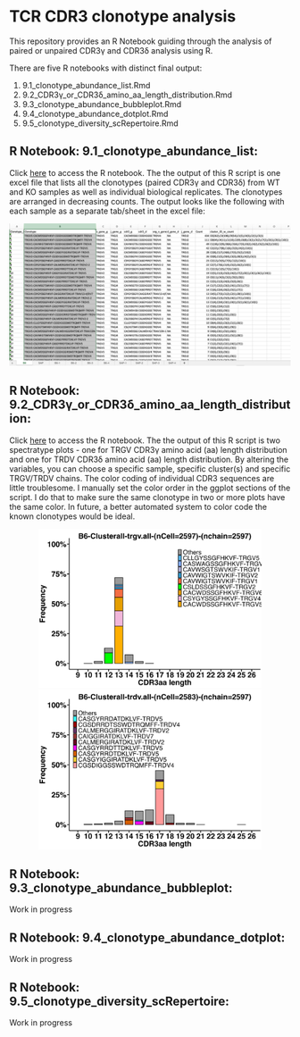 # TCR CDR3 clonotype analysis

This repository provides an R Notebook guiding through the analysis of paired or unpaired CDR3γ and CDR3δ analysis using R.

There are five R notebooks with distinct final output: 
1. 9.1_clonotype_abundance_list.Rmd
2. 9.2_CDR3γ_or_CDR3δ_amino_aa_length_distribution.Rmd
3. 9.3_clonotype_abundance_bubbleplot.Rmd
4. 9.4_clonotype_abundance_dotplot.Rmd
5. 9.5_clonotype_diversity_scRepertoire.Rmd

## R Notebook: 9.1_clonotype_abundance_list: 
Click [here](/R_notebooks/9.1_clonotype_abundance_list.Rmd) to access the R notebook. The the output of this R script is one excel file that lists all the clonotypes (paired CDR3γ and CDR3δ) from WT and KO samples as well as individual biological replicates. The clonotypes are arranged in decreasing counts. The output looks like the following with each sample as a separate tab/sheet in the excel file:

<p align="center">
<img src="../figs/9_clonotype_list_excel_file.png" alt="9_clonotype_list_excel_file.png" width="700"/>
</p>


## R Notebook: 9.2_CDR3γ_or_CDR3δ_amino_aa_length_distribution:
Click [here](/R_notebooks/9.2_CDR3γ_or_CDR3δ_amino_aa_length_distribution.Rmd) to access the R notebook. The the output of this R script is two spectratype plots - one for TRGV CDR3γ amino acid (aa) length distribution and one for TRDV CDR3δ amino acid (aa) length distribution. By altering the variables, you can choose a specific sample, specific cluster(s) and specific TRGV/TRDV chains. The color coding of individual CDR3 sequences are little troublesome. I manually set the color order in the ggplot sections of the script. I do that to make sure the same clonotype in two or more plots have the same color. In future, a better automated system to color code the known clonotypes would be ideal.

<p align="center">
<img src="../figs/9_TRGV_spectratype.png" alt="9_TRGV_spectratype" width="400"/> <img src="../figs/9_TRDV_spectratype.png" alt="4_vlnplot_B6vsSAP" width="400"/>
</div>
</p>


## R Notebook: 9.3_clonotype_abundance_bubbleplot:

Work in progress

## R Notebook: 9.4_clonotype_abundance_dotplot:

Work in progress

## R Notebook: 9.5_clonotype_diversity_scRepertoire:

Work in progress